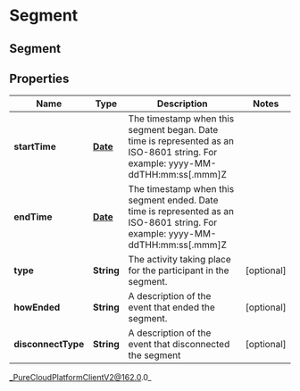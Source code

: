 # Segment

## Segment

## Properties

|Name | Type | Description | Notes|
|------------ | ------------- | ------------- | -------------|
| **startTime** | [**Date**](Date) | The timestamp when this segment began. Date time is represented as an ISO-8601 string. For example: yyyy-MM-ddTHH:mm:ss[.mmm]Z | |
| **endTime** | [**Date**](Date) | The timestamp when this segment ended. Date time is represented as an ISO-8601 string. For example: yyyy-MM-ddTHH:mm:ss[.mmm]Z | |
| **type** | **String** | The activity taking place for the participant in the segment. | [optional] |
| **howEnded** | **String** | A description of the event that ended the segment. | [optional] |
| **disconnectType** | **String** | A description of the event that disconnected the segment | [optional] |



_PureCloudPlatformClientV2@162.0.0_
